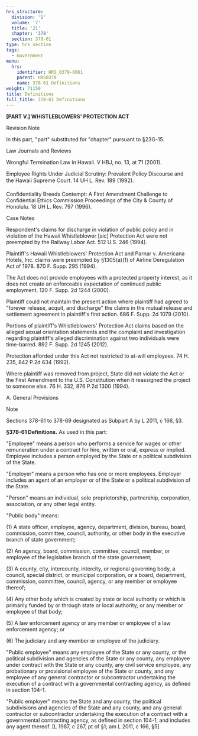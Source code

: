 ```yaml
---
hrs_structure:
  division: '1'
  volume: '7'
  title: '21'
  chapter: '378'
  section: 378-61
type: hrs_section
tags:
  - Government
menu:
  hrs:
    identifier: HRS_0378-0061
    parent: HRS0378
    name: 378-61 Definitions
weight: 71150
title: Definitions
full_title: 378-61 Definitions
---
```

**[PART V.] WHISTLEBLOWERS' PROTECTION ACT**

Revision Note

In this part, "part" substituted for "chapter" pursuant to §23G-15.

Law Journals and Reviews

Wrongful Termination Law in Hawaii. V HBJ, no. 13, at 71 (2001).

Employee Rights Under Judicial Scrutiny: Prevalent Policy Discourse and the Hawaii Supreme Court. 14 UH L. Rev. 189 (1992).

Confidentiality Breeds Contempt: A First Amendment Challenge to Confidential Ethics Commission Proceedings of the City & County of Honolulu. 18 UH L. Rev. 797 (1996).

Case Notes

Respondent's claims for discharge in violation of public policy and in violation of the Hawaii Whistleblower [sic] Protection Act were not preempted by the Railway Labor Act. 512 U.S. 246 (1994).

Plaintiff's Hawaii Whistleblowers' Protection Act and Parnar v. Americana Hotels, Inc. claims were preempted by §1305(a)(1) of Airline Deregulation Act of 1978\. 870 F. Supp. 295 (1994).

The Act does not provide employees with a protected property interest, as it does not create an enforceable expectation of continued public employment. 120 F. Supp. 2d 1244 (2000).

Plaintiff could not maintain the present action where plaintiff had agreed to "forever release, acquit, and discharge" the claims in the mutual release and settlement agreement in plaintiff's first action. 686 F. Supp. 2d 1079 (2010).

Portions of plaintiff's Whistleblowers' Protection Act claims based on the alleged sexual orientation statements and the complaint and investigation regarding plaintiff's alleged discrimination against two individuals were time-barred. 892 F. Supp. 2d 1245 (2012).

Protection afforded under this Act not restricted to at-will employees. 74 H. 235, 842 P.2d 634 (1992).

Where plaintiff was removed from project, State did not violate the Act or the First Amendment to the U.S. Constitution when it reassigned the project to someone else. 76 H. 332, 876 P.2d 1300 (1994).

A. General Provisions

Note

Sections 378-61 to 378-69 designated as Subpart A by L 2011, c 166, §3.

**§378-61 Definitions.** As used in this part:

"Employee" means a person who performs a service for wages or other remuneration under a contract for hire, written or oral, express or implied. Employee includes a person employed by the State or a political subdivision of the State.

"Employer" means a person who has one or more employees. Employer includes an agent of an employer or of the State or a political subdivision of the State.

"Person" means an individual, sole proprietorship, partnership, corporation, association, or any other legal entity.

"Public body" means:

(1) A state officer, employee, agency, department, division, bureau, board, commission, committee, council, authority, or other body in the executive branch of state government;

(2) An agency, board, commission, committee, council, member, or employee of the legislative branch of the state government;

(3) A county, city, intercounty, intercity, or regional governing body, a council, special district, or municipal corporation, or a board, department, commission, committee, council, agency, or any member or employee thereof;

(4) Any other body which is created by state or local authority or which is primarily funded by or through state or local authority, or any member or employee of that body;

(5) A law enforcement agency or any member or employee of a law enforcement agency; or

(6) The judiciary and any member or employee of the judiciary.

"Public employee" means any employee of the State or any county, or the political subdivision and agencies of the State or any county, any employee under contract with the State or any county, any civil service employee, any probationary or provisional employee of the State or county, and any employee of any general contractor or subcontractor undertaking the execution of a contract with a governmental contracting agency, as defined in section 104-1.

"Public employer" means the State and any county, the political subdivisions and agencies of the State and any county, and any general contractor or subcontractor undertaking the execution of a contract with a governmental contracting agency, as defined in section 104-1, and includes any agent thereof. [L 1987, c 267, pt of §1; am L 2011, c 166, §5]
